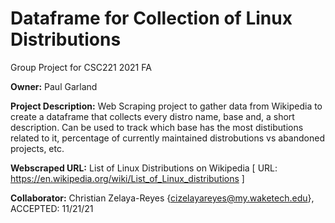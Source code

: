# Dataframe for Collection of Linux Distributions
Group Project for CSC221 2021 FA


__Owner:__ Paul Garland

__Project Description:__ Web Scraping project to gather data from Wikipedia to create a dataframe that collects every distro name, base and, a short description.  Can be used to track which base has the most distibutions related to it, percentage of currently maintained distrobutions vs abandoned projects, etc.

__Webscraped URL:__ List of Linux Distributions on Wikipedia [ URL: https://en.wikipedia.org/wiki/List_of_Linux_distributions ]

__Collaborator:__ Christian Zelaya-Reyes {cizelayareyes@my.waketech.edu}, ACCEPTED: 11/21/21
